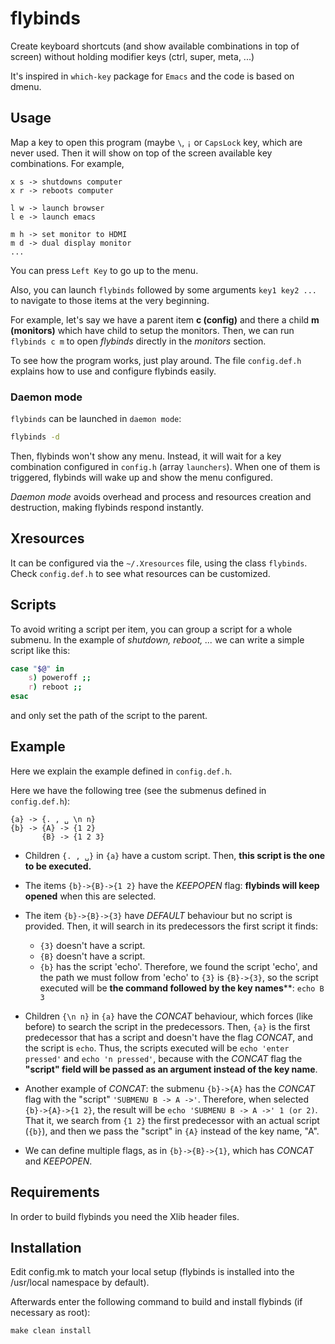 # flybinds
Create keyboard shortcuts (and show available combinations in top of screen)
without holding modifier keys (ctrl, super, meta, ...)

It's inspired in `which-key` package for `Emacs` and the code is based on dmenu.
## Usage
Map a key to open this program (maybe `\`, `¡` or `CapsLock` key, which are
never used. Then it will show on top of the screen available key combinations.
For example,

```
x s -> shutdowns computer
x r -> reboots computer

l w -> launch browser
l e -> launch emacs

m h -> set monitor to HDMI
m d -> dual display monitor
...
```
You can press `Left Key` to go up to the menu.

Also, you can launch `flybinds` followed by some arguments `key1 key2 ...` to
navigate to those items at the very beginning.

For example, let's say we have a parent item **c (config)** and there a child
**m (monitors)** which have child to setup the monitors. Then, we can run
`flybinds c m` to open *flybinds* directly in the *monitors* section.

To see how the program works, just play around. The file `config.def.h` explains
how to use and configure flybinds easily.

### Daemon mode
`flybinds` can be launched in `daemon mode`:

```bash
flybinds -d
```

Then, flybinds won't show any menu. Instead, it will wait for a key combination
configured in `config.h` (array `launchers`). When one of them is triggered,
flybinds will wake up and show the menu configured.

_Daemon mode_ avoids overhead and process and resources creation and
destruction, making flybinds respond instantly.

## Xresources
It can be configured via the `~/.Xresources` file, using the class `flybinds`.
Check `config.def.h` to see what resources can be customized.

## Scripts
To avoid writing a script per item, you can group a script for a whole submenu.
In the example of *shutdown, reboot, ...* we can write a simple script like this:
```bash
case "$@" in
    s) poweroff ;;
    r) reboot ;;
esac
```
and only set the path of the script to the parent.

## Example
Here we explain the example defined in `config.def.h`.

Here we have the following tree (see the submenus defined in `config.def.h`):

    {a} -> {. , ␣ \n n}
    {b} -> {A} -> {1 2}
           {B} -> {1 2 3}

- Children `{. , ␣}` in `{a}` have a custom script. Then, **this script is the
  one to be executed.**

- The items `{b}->{B}->{1 2}` have the _KEEPOPEN_ flag: **flybinds will keep
  opened** when this are selected.

- The item `{b}->{B}->{3}` have _DEFAULT_ behaviour but no script is provided.
  Then, it will search in its predecessors the first script it finds:
    - `{3}` doesn't have a script.
    - `{B}` doesn't have a script.
    - `{b}` has the script 'echo'. Therefore, we found the script 'echo', and
  the path we must follow from 'echo' to `{3}` is `{B}->{3}`, so the script
  executed will be **the command followed by the key names****: `echo B 3`

- Children `{\n n}` in `{a}` have the _CONCAT_ behaviour, which forces (like
  before) to search the script in the predecessors. Then, `{a}` is the first
  predecessor that has a script and doesn't have the flag _CONCAT_, and the
  script is `echo`. Thus, the scripts executed will be `echo 'enter pressed'`
  and `echo 'n pressed'`, because with the _CONCAT_ flag the **"script" field
  will be passed as an argument instead of the key name**.

- Another example of _CONCAT_: the submenu `{b}->{A}` has the _CONCAT_ flag with
  the "script" `'SUBMENU B -> A ->'`. Therefore, when selected `{b}->{A}->{1
  2}`, the result will be `echo 'SUBMENU B -> A ->' 1 (or 2)`. That it, we
  search from `{1 2}` the first predecessor with an actual script (`{b}`), and
  then we pass the "script" in `{A}` instead of the key name, "A".

- We can define multiple flags, as in `{b}->{B}->{1}`, which has _CONCAT_ and
  _KEEPOPEN_.

Requirements
------------
In order to build flybinds you need the Xlib header files.


Installation
------------
Edit config.mk to match your local setup (flybinds is installed into the
/usr/local namespace by default).

Afterwards enter the following command to build and install flybinds (if
necessary as root):

    make clean install
